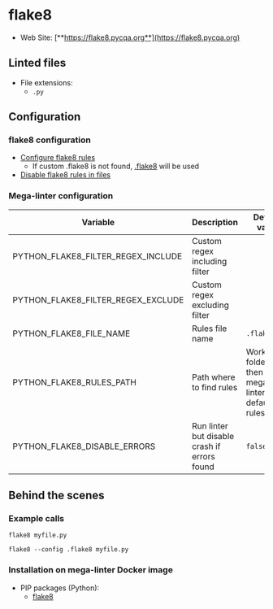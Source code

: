 <!-- markdownlint-disable MD033 MD041 -->
<!-- Generated by .automation/build.py, please do not update manually -->
# flake8

- Web Site: [**https://flake8.pycqa.org**](https://flake8.pycqa.org)

## Linted files

- File extensions:
  - `.py`

## Configuration

### flake8 configuration

- [Configure flake8 rules](https://flake8.pycqa.org/en/latest/user/configuration.html#project-configuration)
  - If custom .flake8 is not found, [.flake8](https://github.com/nvuillam/mega-linter/tree/master/TEMPLATES/.flake8) will be used
- [Disable flake8 rules in files](https://flake8.pycqa.org/en/3.1.1/user/ignoring-errors.html#in-line-ignoring-errors)

### Mega-linter configuration

| Variable | Description | Default value |
| ----------------- | -------------- | -------------- |
| PYTHON_FLAKE8_FILTER_REGEX_INCLUDE | Custom regex including filter |  |
| PYTHON_FLAKE8_FILTER_REGEX_EXCLUDE | Custom regex excluding filter |  |
| PYTHON_FLAKE8_FILE_NAME | Rules file name | `.flake8` |
| PYTHON_FLAKE8_RULES_PATH | Path where to find rules | Workspace folder, then mega-linter default rules |
| PYTHON_FLAKE8_DISABLE_ERRORS | Run linter but disable crash if errors found | `false` |

## Behind the scenes

### Example calls

```shell
flake8 myfile.py
```

```shell
flake8 --config .flake8 myfile.py
```


### Installation on mega-linter Docker image

- PIP packages (Python):
  - [flake8](https://pypi.org/project/flake8)
